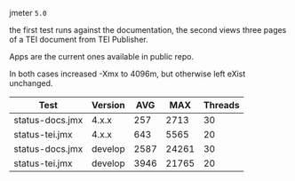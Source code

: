 jmeter `5.0`

the first test runs against the documentation, the second views three pages of a TEI document from TEI Publisher.

Apps are the current ones available in public repo.

In both cases increased -Xmx to 4096m, but otherwise left eXist unchanged.

Test | Version | AVG | MAX | Threads
-----|---------|-----|-----|--------
status-docs.jmx | 4.x.x | 257 | 2713 | 30
status-tei.jmx | 4.x.x | 643 | 5565 | 20
status-docs.jmx | develop | 2587 | 24261 | 30
status-tei.jmx | develop | 3946 | 21765 | 20
